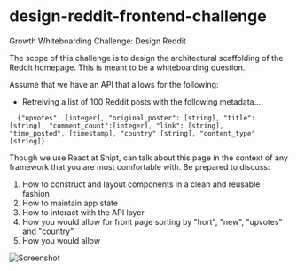 # design-reddit-frontend-challenge
Growth Whiteboarding Challenge: Design Reddit

The scope of this challenge is to design the architectural scaffolding of the Reddit homepage. This is meant to be a whiteboarding question.

Assume that we have an API that allows for the following:
- Retreiving a list of 100 Reddit posts with the following metadata...
```
  {"upvotes": [integer], "original_poster": [string], "title": [string], "comment_count":[integer], "link": [string],     "time_posted", [timestamp], "country" [string], "content_type" [string]}
```

Though we use React at Shipt, can talk about this page in the context of any framework that you are most comfortable with. Be prepared to discuss:

1) How to construct and layout components in a clean and reusable fashion
2) How to maintain app state
3) How to interact with the API layer
4) How you would allow for front page sorting by "hort", "new", "upvotes" and "country"
5) How you would allow 

![Screenshot](https://cl.ly/a91af40f47c6)
